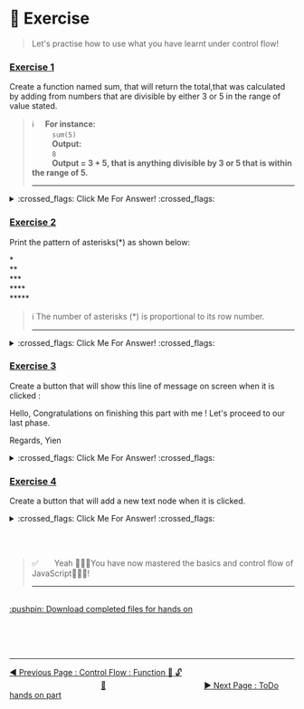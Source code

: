 # :dart:    Exercise

>   Let's practise how to use what you have learnt under control flow!


### <ins>Exercise 1 </ins>

Create a function named sum, that will return the total,that was calculated by adding from numbers that are divisible by either 3 or 5 in the range of value stated.

>   :information_source:    &nbsp;&nbsp;&nbsp;&nbsp;**For instance:** <br>  &nbsp;&nbsp;&nbsp;&nbsp;&nbsp;&nbsp;&nbsp;&nbsp;    `sum(5)`<br>    &nbsp;&nbsp;&nbsp;&nbsp;&nbsp;&nbsp;&nbsp;&nbsp;    **Output:**<br> &nbsp;&nbsp;&nbsp;&nbsp;&nbsp;&nbsp;&nbsp;&nbsp;    `8`<br> &nbsp;&nbsp;&nbsp;&nbsp;&nbsp;&nbsp;&nbsp;&nbsp;    **Output = 3 + 5, that is anything divisible by 3 or 5 that is within the range of 5.**
<br><hr>

<details><summary> :crossed_flags: Click Me For Answer! :crossed_flags: </summary><br>

```javascript
function sum (num){
    let total = 0;
    for (let count = 0; count <= num; count++)
        if (count%3===0 ||count%5===0)
            total += count;
    
    return total;
}
```
</details>

### <ins>Exercise 2</ins>

Print the pattern of asterisks\(\*\) as shown below:

\*<br>
\*\*<br>
\*\*\*<br>
\*\*\*\*<br>
\*\*\*\*\*

>   :information_source: The number of asterisks \(\*\) is proportional to its row number.
<br><hr>

<details><summary> :crossed_flags: Click Me For Answer! :crossed_flags: </summary><br>

```javascript
function showStars(num){
    for (let row = 1; row<= num; row++){
        let star = '';
            for(let col = 1; col<= row; col++)
                star +='*';
                console.log(star);
    }
}
```
</details>

### <ins>Exercise 3</ins>

Create a button that will show this line of message on screen when it is clicked :

Hello, 
  Congratulations on finishing this part with me !
    Let's proceed to our last phase.

Regards,
  Yien
  
<details><summary> :crossed_flags: Click Me For Answer! :crossed_flags: </summary><br>

```html
<!DOCTYPE html>
<html lang="en">
  <head>
    <meta charset="UTF-8" />
    <meta name="viewport" content="width=device-width, initial-scale=1.0" />
    <link rel="shortcut icon" href="favicon.png" />
    <title>WebLaunch 2020 : JavaScript</title>
  </head>

  <body>
      <h1>
        Welcome to Sunway Tech Club WebLaunch 2020 JavaScript Workshop
      </h1>
        
        This is the first line. <br />
        This is the second line. <br />
        
        <p id="change">Change me to something else please /.\</p>

        <script>
          function show(){
          document.write("Hello, \nCongratulations on finishing this part with me ! \nLet's proceed to our last phase.\n\nRegards, Yien");
        } 
        <script/>

      <button onclikc="show();">Don't Click Me</button>

  </body>
</html>
```
</details>

### <ins>Exercise 4</ins>

Create a button that will add a new text node when it is clicked.  
<details><summary> :crossed_flags: Click Me For Answer! :crossed_flags: </summary><br>

```html
<!DOCTYPE html>
<html lang="en">
  <head>
    <meta charset="UTF-8" />
    <meta name="viewport" content="width=device-width, initial-scale=1.0" />
    <link rel="shortcut icon" href="favicon.png" />
    <title>WebLaunch 2020 : JavaScript</title>
  </head>

  <body>
      <h1>
        Welcome to Sunway Tech Club WebLaunch 2020 JavaScript Workshop
      </h1>
      <div id="content">
        <p>This is the first line.</p> <br />
        <p>This is the second line.</p> <br />
      </div>
      <p id="change">Change me to something else please /.\</p>

      <script>
        function add(){
            let new_text_node = document.createTextNode("I am new text node");
            document.querySelector("#content").appendChild(new_text_node);
      	}
      <script/>

      <button onclick="add();">Don't Click Me</button>

  </body>
</html>
```
</details>

<br><br>
>   :white_check_mark:  &nbsp;&nbsp;&nbsp;&nbsp;&nbsp;  Yeah 🎉🎉🎉You have now mastered the basics and control flow of JavaScript🎉🎉🎉!
<br><hr>

<br>
<a href="https://github.com/cheongyien/webLaunchJS/raw/master/hands_on/completed.zip" download="WebLaunch2020_JS_Completed"> :pushpin: Download completed files for hands on</a>

<br><br><br>
<hr>

[:arrow_backward: Previous Page : Control Flow : Function :triangular_flag_on_post: :unlock: ](function.md)  &nbsp;&nbsp;&nbsp;&nbsp;&nbsp;&nbsp;&nbsp;&nbsp;&nbsp;&nbsp;&nbsp;&nbsp;&nbsp;&nbsp;&nbsp;&nbsp;&nbsp;&nbsp;&nbsp;&nbsp;&nbsp;&nbsp;&nbsp;&nbsp;&nbsp;&nbsp;&nbsp;&nbsp;&nbsp;&nbsp;&nbsp;&nbsp;&nbsp;&nbsp;&nbsp;&nbsp;&nbsp;&nbsp;&nbsp;&nbsp;&nbsp;[:house_with_garden:](../../README.md)&nbsp;&nbsp;&nbsp;&nbsp;&nbsp;&nbsp;&nbsp;&nbsp;&nbsp;&nbsp;&nbsp;&nbsp;&nbsp;&nbsp;&nbsp;&nbsp;&nbsp;&nbsp;&nbsp;&nbsp;&nbsp;&nbsp;&nbsp;&nbsp;&nbsp;&nbsp;&nbsp;&nbsp;&nbsp;&nbsp;&nbsp;&nbsp;&nbsp;&nbsp;&nbsp;&nbsp;&nbsp;&nbsp;&nbsp;&nbsp;&nbsp;&nbsp;&nbsp;    [:arrow_forward: Next Page : ToDo hands on part ](https://github.com/cheongyien/webLaunchJS/raw/master/project/starter.zip)


